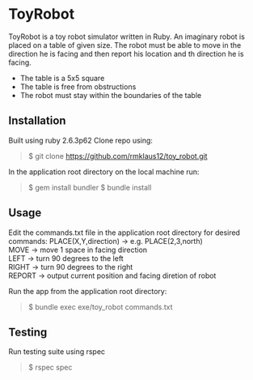 # ToyRobot
ToyRobot is a toy robot simulator written in Ruby. An imaginary robot is placed on a table of given size. The robot must be able to move in the direction he is facing and then report his location and th direction he is facing. 
  - The table is a 5x5 square
  - The table is free from obstructions
  - The robot must stay within the boundaries of the table

## Installation
Built using ruby 2.6.3p62
Clone repo using:
> $ git clone https://github.com/rmklaus12/toy_robot.git

In the application root directory on the local machine run:
> $ gem install bundler
$ bundle install

## Usage
Edit the commands.txt file in the application root directory for desired commands:
PLACE(X,Y,direction) -> e.g. PLACE(2,3,north)  
MOVE -> move 1 space in facing direction  
LEFT -> turn 90 degrees to the left  
RIGHT -> turn 90 degrees to the right  
REPORT -> output current position and facing diretion of robot

Run the app from the application root directory:
> $ bundle exec exe/toy_robot commands.txt

## Testing
Run testing suite using rspec
> $ rspec spec
